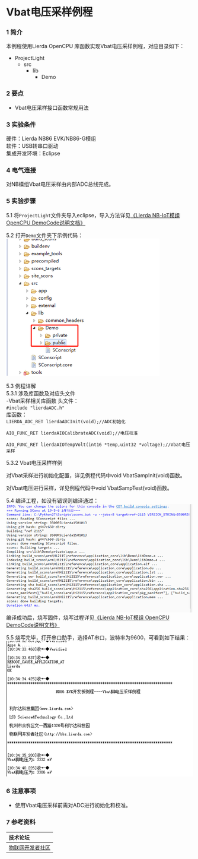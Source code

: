 # Vbat电压采样例程

### 1 简介

本例程使用Lierda OpenCPU 库函数实现Vbat电压采样例程，对应目录如下：

- ProjectLight
  - src
    - lib
      - Demo

### 2 要点

- Vbat电压采样接口函数常规用法

### 3 实验条件

硬件：Lierda NB86 EVK/NB86-G模组  
软件：USB转串口驱动  
集成开发环境：Eclipse  

### 4 电气连接
对NB模组Vbat电压采样由内部ADC总线完成。
### 5 实验步骤
5.1 将`ProjectLight`文件夹导入eclipse，导入方法详见[《Lierda NB-IoT模组 OpenCPU DemoCode说明文档》
](../../Doc/基本资料/Lierda_NB-IoT模组OpenCPU_DEMO说明文档V1.8_190403.pdf)

5.2 打开`Demo`文件夹下示例代码：  
![示例代码](../../Picture/光感示例代码1.png)

5.3 例程详解  
5.3.1 涉及库函数及对应头文件  
-Vbat采样相关库函数 
头文件：  
`#include "lierdaADC.h"`  
库函数：  
`LIERDA_ADC_RET lierdaADCInit(void);//ADC初始化`

`AIO_FUNC_RET lierdaAIOCalibrateADC(void);//电压校准`

`AIO_FUNC_RET lierdaAIOTempVolt(int16 *temp,uint32 *voltage);//Vbat电压采样`

5.3.2 Vbat电压采样样例

对Vbat采样进行初始化配置，详见例程代码中void VbatSampInit(void)函数。

对Vbat电压进行采样，详见例程代码中void VbatSampTest(void)函数。


5.4  编译工程，如没有错误则编译通过：  
![编译结果](../../Picture/编译结果.jpg)  
编译成功后，烧写固件，烧写过程详见[《Lierda NB-IoT模组 OpenCPU DemoCode说明文档》
](../../Doc/基本资料/Lierda_NB-IoT模组OpenCPU_DEMO说明文档V1.8_190403.pdf)

5.5 烧写完毕，打开串口助手，选择AT串口，波特率为9600，可看到如下结果：  
![结果展示](../../Picture/Vbat结果展示.png)

### 6 注意事项

- 使用Vbat电压采样前需对ADC进行初始化和校准。


### 7 参考资料

| 技术论坛 |
| :----------- |
| [物联网开发者社区](http://bbs.lierda.com) |